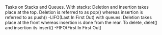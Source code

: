 Tasks on Stacks and Queues.
With stacks: Deletion and insertion takes place at the top.
Deletion is referred to as pop() whereas insertion is referred to as push() -LIFO(Last In First Out)
with queues: Deletion takes place at the front whereas insertion is done from the rear.
To delete, delet() and insertion its insert() -FIFO(First In First Out)
